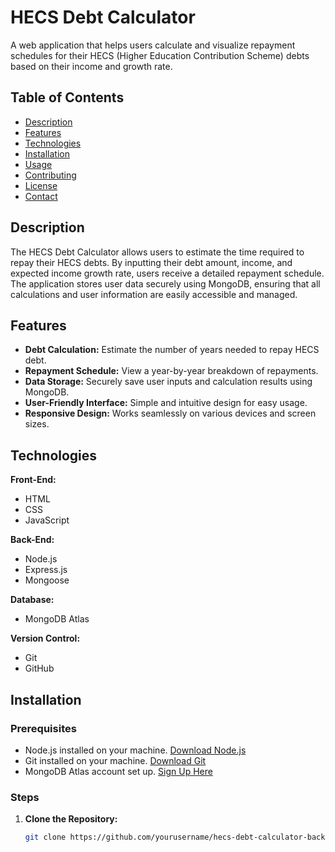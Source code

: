 # HECS Debt Calculator

A web application that helps users calculate and visualize repayment schedules for their HECS (Higher Education Contribution Scheme) debts based on their income and growth rate.

## Table of Contents

- [Description](#description)
- [Features](#features)
- [Technologies](#technologies)
- [Installation](#installation)
- [Usage](#usage)
- [Contributing](#contributing)
- [License](#license)
- [Contact](#contact)

## Description

The HECS Debt Calculator allows users to estimate the time required to repay their HECS debts. By inputting their debt amount, income, and expected income growth rate, users receive a detailed repayment schedule. The application stores user data securely using MongoDB, ensuring that all calculations and user information are easily accessible and managed.

## Features

- **Debt Calculation:** Estimate the number of years needed to repay HECS debt.
- **Repayment Schedule:** View a year-by-year breakdown of repayments.
- **Data Storage:** Securely save user inputs and calculation results using MongoDB.
- **User-Friendly Interface:** Simple and intuitive design for easy usage.
- **Responsive Design:** Works seamlessly on various devices and screen sizes.

## Technologies

**Front-End:**

- HTML
- CSS
- JavaScript

**Back-End:**

- Node.js
- Express.js
- Mongoose

**Database:**

- MongoDB Atlas

**Version Control:**

- Git
- GitHub

## Installation

### Prerequisites

- Node.js installed on your machine. [Download Node.js](https://nodejs.org/)
- Git installed on your machine. [Download Git](https://git-scm.com/)
- MongoDB Atlas account set up. [Sign Up Here](https://www.mongodb.com/cloud/atlas)

### Steps

1. **Clone the Repository:**

   ```bash
   git clone https://github.com/yourusername/hecs-debt-calculator-backend.git
